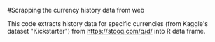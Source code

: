 #Scrapping the currency history data from web

This code extracts history data for specific currencies (from Kaggle's dataset "Kickstarter") from https://stooq.com/q/d/ into R data frame.
